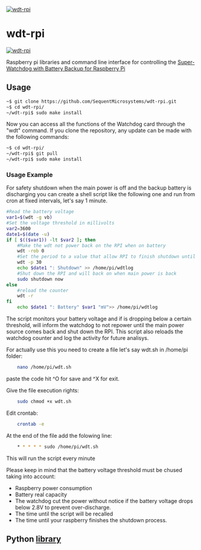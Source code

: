 
[![wdt-rpi](reameres/sequent.jpg)](https://www.sequentmicrosystems.com)

# wdt-rpi
[![wdt-rpi](reameres/WDT.jpg)](https://www.sequentmicrosystems.com)

Raspberry pi libraries and command line interface for controlling the [Super-Watchdog with Battery Backup for Raspberry Pi](https://sequentmicrosystems.com/collections/all-io-cards/products/raspberry-pi-battery-backup)

## Usage

```bash
~$ git clone https://github.com/SequentMicrosystems/wdt-rpi.git
~$ cd wdt-rpi/
~/wdt-rpi$ sudo make install
```

Now you can access all the functions of the Watchdog card through the "wdt" command.
If you clone the repository, any update can be made with the following commands:

```bash
~$ cd wdt-rpi/  
~/wdt-rpi$ git pull
~/wdt-rpi$ sudo make install
```  
### Usage Example

For safety shutdown when the main power is off and the backup battery is discharging you can create a shell script like the following one and run from cron at fixed intervals, let's say 1 minute. 
```bash
#Read the battery voltage
var1=$(wdt -g vb)
#Set the voltage threshold in millivolts
var2=3600
date1=$(date -u)
if [ $(($var1)) -lt $var2 ]; then
    #Make the wdt not power back on the RPI when on battery
    wdt -rob 0
    #Set the period to a value that allow RPI to finish shutdown until wdt expire
    wdt -p 30
    echo $date1 ": Shutdown" >> /home/pi/wdtlog
    #Shut down the RPI and will back on when main power is back
    sudo shutdown now
else
    #reload the counter
    wdt -r
fi    
    echo $date1 ": Battery" $var1 "mV">> /home/pi/wdtlog
```
The script monitors your battery voltage and if is dropping below a certain threshold, will inform the watchdog to not repower until the main power source comes back and shut down the RPI. This script also reloads the watchdog counter and log the activity for future analisys.

For actually use this you need to create a file let's say wdt.sh in /home/pi folder:
```bash
    nano /home/pi/wdt.sh
```
paste the code hit ^O for save and ^X for exit.

Give the file execution rights:
```bash
    sudo chmod +x wdt.sh
```
Edit crontab:
```bash
    crontab -e
```
At the end of the file add the folowing line:
```bash
    * * * * * sudo /home/pi/wdt.sh
```
This will run the script every minute

Please keep in mind that the battery voltage threshold must be chused taking into account:
* Raspberry power consumption
* Battery real capacity
* The watchdog cut the power without notice if the battery voltage drops below 2.8V to prevent over-discharge.
* The time until the script will be recalled
* The time until your raspberry finishes the shutdown process. 



## Python [library](https://github.com/SequentMicrosystems/wdt-rpi/tree/master/python)
